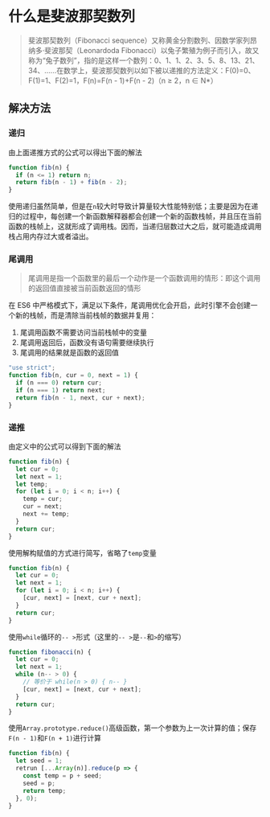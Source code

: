 # 什么是斐波那契数列

> 斐波那契数列（Fibonacci sequence）又称黄金分割数列、因数学家列昂纳多·斐波那契（Leonardoda Fibonacci）以兔子繁殖为例子而引入，故又称为“兔子数列”，指的是这样一个数列：0、1、1、2、3、5、8、13、21、34、……在数学上，斐波那契数列以如下被以递推的方法定义：F(0)=0、F(1)=1、F(2)=1，F(n)=F(n - 1)+F(n - 2)（n ≥ 2，n ∈ N\*）

## 解决方法

### 递归

由上面递推方式的公式可以得出下面的解法

```js
function fib(n) {
  if (n <= 1) return n;
  return fib(n - 1) + fib(n - 2);
}
```

使用递归虽然简单，但是在`n`较大时导致计算量较大性能特别低；主要是因为在递归的过程中，每创建一个新函数解释器都会创建一个新的函数栈帧，并且压在当前函数的栈帧上，这就形成了调用栈。因而，当递归层数过大之后，就可能造成调用栈占用内存过大或者溢出。

### 尾调用

> 尾调用是指一个函数里的最后一个动作是一个函数调用的情形：即这个调用的返回值直接被当前函数返回的情形

在 ES6 中严格模式下，满足以下条件，尾调用优化会开启，此时引擎不会创建一个新的栈帧，而是清除当前栈帧的数据并复用：

1. 尾调用函数不需要访问当前栈帧中的变量
2. 尾调用返回后，函数没有语句需要继续执行
3. 尾调用的结果就是函数的返回值

```js
"use strict";
function fib(n, cur = 0, next = 1) {
  if (n === 0) return cur;
  if (n === 1) return next;
  return fib(n - 1, next, cur + next);
}
```

### 递推

由定义中的公式可以得到下面的解法

```js
function fib(n) {
  let cur = 0;
  let next = 1;
  let temp;
  for (let i = 0; i < n; i++) {
    temp = cur;
    cur = next;
    next += temp;
  }
  return cur;
}
```

使用解构赋值的方式进行简写，省略了`temp`变量

```js
function fib(n) {
  let cur = 0;
  let next = 1;
  for (let i = 0; i < n; i++) {
    [cur, next] = [next, cur + next];
  }
  return cur;
}
```

使用`while`循环的`-- >`形式（这里的`-- >`是`--`和`>`的缩写）

```js
function fibonacci(n) {
  let cur = 0;
  let next = 1;
  while (n-- > 0) {
    // 等价于 while(n > 0) { n-- }
    [cur, next] = [next, cur + next];
  }
  return cur;
}
```

使用`Array.prototype.reduce()`高级函数，第一个参数为上一次计算的值；保存`F(n - 1)`和`F(n + 1)`进行计算

```js
function fib(n) {
  let seed = 1;
  retrun [...Array(n)].reduce(p => {
    const temp = p + seed;
    seed = p;
    return temp;
  }, 0);
}
```
